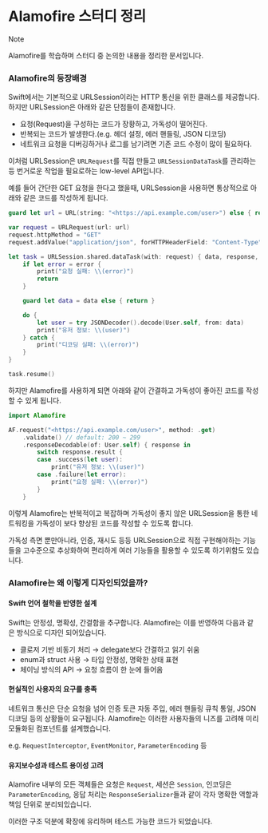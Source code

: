 # Alamofire 스터디 정리

> [!NOTE]
> Alamofire를 학습하며 스터디 중 논의한 내용을 정리한 문서입니다.

### Alamofire의 등장배경

Swift에서는 기본적으로 URLSession이라는 HTTP 통신을 위한 클래스를 제공합니다.
하지만 URLSession은 아래와 같은 단점들이 존재합니다.

- 요청(Request)을 구성하는 코드가 장황하고, 가독성이 떨어진다.
- 반복되는 코드가 발생한다.(e.g. 헤더 설정, 에러 핸들링, JSON 디코딩)
- 네트워크 요청을 디버깅하거나 로그를 남기려면 기존 코드 수정이 많이 필요하다.

이처럼 URLSession은 `URLRequest`를 직접 만들고 `URLSessionDataTask`를 관리하는 등 번거로운 작업을 필요로하는 low-level API입니다.

예를 들어 간단한 GET 요청을 한다고 했을때, URLSession을 사용하면 통상적으로 아래와 같은 코드를 작성하게 됩니다.

```swift
guard let url = URL(string: "<https://api.example.com/user>") else { return }

var request = URLRequest(url: url)
request.httpMethod = "GET"
request.addValue("application/json", forHTTPHeaderField: "Content-Type")

let task = URLSession.shared.dataTask(with: request) { data, response, error in
    if let error = error {
        print("요청 실패: \\(error)")
        return
    }

    guard let data = data else { return }

    do {
        let user = try JSONDecoder().decode(User.self, from: data)
        print("유저 정보: \\(user)")
    } catch {
        print("디코딩 실패: \\(error)")
    }
}

task.resume()
```

하지만 Alamofire를 사용하게 되면 아래와 같이 간결하고 가독성이 좋아진 코드를 작성할 수 있게 됩니다.

```swift
import Alamofire

AF.request("<https://api.example.com/user>", method: .get)
    .validate() // default: 200 ~ 299
    .responseDecodable(of: User.self) { response in
        switch response.result {
        case .success(let user):
            print("유저 정보: \\(user)")
        case .failure(let error):
            print("요청 실패: \\(error)")
        }
    }
```

이렇게 Alamofire는 반복적이고 복잡하며 가독성이 좋지 않은 URLSession을 통한 네트워킹을 가독성이 보다 향상된 코드를 작성할 수 있도록 합니다.

가독성 측면 뿐만아니라, 인증, 재시도 등등 URLSession으로 직접 구현해야하는 기능들을 고수준으로 추상화하여 편리하게 여러 기능들을 활용할 수 있도록 하기위함도 있습니다.

### Alamofire는 왜 이렇게 디자인되었을까?

#### Swift 언어 철학을 반영한 설계

Swift는 안정성, 명확성, 간결함을 추구합니다. Alamofire는 이를 반영하여 다음과 같은 방식으로 디자인 되어있습니다.

- 클로저 기반 비동기 처리 → delegate보다 간결하고 읽기 쉬움
- enum과 struct 사용 → 타입 안정성, 명확한 상태 표현
- 체이닝 방식의 API → 요청 흐름이 한 눈에 들어옴

#### 현실적인 사용자의 요구를 충족

네트워크 통신은 단순 요청을 넘어 인증 토큰 자동 주입, 에러 핸들링 큐칙 통일, JSON 디코딩 등의 상황들이 요구됩니다. Alamofire는 이러한 사용자들의 니즈를 고려해 미리 모듈화된 컴포넌트를 설계했습니다.

e.g. `RequestInterceptor`, `EventMonitor`, `ParameterEncoding` 등

#### 유지보수성과 테스트 용이성 고려

Alamofire 내부의 모든 객체들은 요청은 `Request`, 세션은 `Session`, 인코딩은 `ParameterEncoding`, 응답 처리는 `ResponseSerializer`들과 같이 각자 명확한 역할과 책임 단위로 분리되있습니다.

이러한 구조 덕분에 확장에 유리하며 테스트 가능한 코드가 되었습니다.